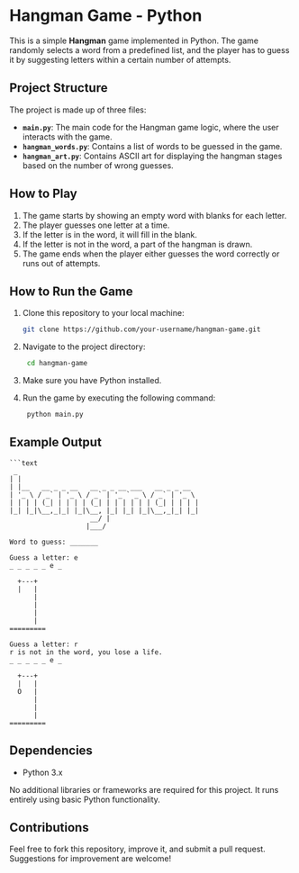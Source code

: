 # Hangman Game - Python

This is a simple **Hangman** game implemented in Python. The game randomly selects a word from a predefined list, and the player has to guess it by suggesting letters within a certain number of attempts.

## Project Structure

The project is made up of three files:

- **`main.py`**: The main code for the Hangman game logic, where the user interacts with the game.
- **`hangman_words.py`**: Contains a list of words to be guessed in the game.
- **`hangman_art.py`**: Contains ASCII art for displaying the hangman stages based on the number of wrong guesses.

## How to Play

1. The game starts by showing an empty word with blanks for each letter.
2. The player guesses one letter at a time.
3. If the letter is in the word, it will fill in the blank.
4. If the letter is not in the word, a part of the hangman is drawn.
5. The game ends when the player either guesses the word correctly or runs out of attempts.

## How to Run the Game

1. Clone this repository to your local machine:
   ```bash
   git clone https://github.com/your-username/hangman-game.git

2. Navigate to the project directory:
   ```bash
    cd hangman-game

3. Make sure you have Python installed.

4. Run the game by executing the following command:
  
   ```bash
    python main.py

## Example Output

    ```text
     _                                             
    | |                                            
    | |__   __ _ _ __   __ _ _ __ ___   __ _ _ __  
    | '_ \ / _` | '_ \ / _` | '_ ` _ \ / _` | '_ \ 
    | | | | (_| | | | | (_| | | | | | | (_| | | | |
    |_| |_|\__,_|_| |_|\__, |_| |_| |_|\__,_|_| |_|  
                        __/ |                       
                       |___/    
    
    Word to guess: _______
    
    Guess a letter: e
    _ _ _ _ _ e _
    
      +---+
      |   |
          |
          |
          |
          |
    =========
    
    Guess a letter: r
    r is not in the word, you lose a life.
    _ _ _ _ _ e _
    
      +---+
      |   |
      O   |
          |
          |
          |
    =========
  

## Dependencies

- Python 3.x

No additional libraries or frameworks are required for this project. It runs entirely using basic Python functionality.

## Contributions

Feel free to fork this repository, improve it, and submit a pull request. Suggestions for improvement are welcome!



